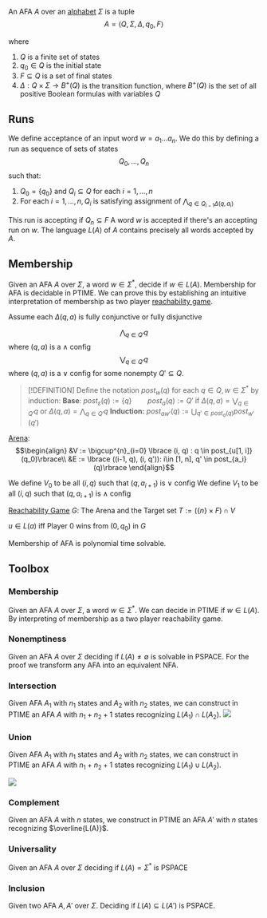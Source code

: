

An AFA $A$ over an [alphabet](Alphabet.md) $\Sigma$ is a tuple
$$A = \langle Q, \Sigma, \Delta, q_0, F\rangle$$

where
1. $Q$ is a finite set of states
2. $q_0\in Q$ is the initial state
3. $F\subseteq Q$ is a set of final states
4. $\Delta: Q\times\Sigma \to B^+(Q)$ is the transition function, where $B^+(Q)$ is the set of all positive Boolean formulas with variables $Q$

## Runs

We define acceptance of an input word $w = a_1 \dots a_n$.
We do this by defining a run as sequence of sets of states
$$Q_0, \dots, Q_n$$
such that:
1. $Q_0 = \lbrace q_0\rbrace$ and $Q_i \subseteq Q$ for each $i = 1, \dots, n$
2. For each $i = 1, \dots, n, Q_i$ is satisfying assignment of $\bigwedge_{q\in Q_{i-1} \Delta(q, a_i)}$ 

This run is accepting if $Q_n \subseteq F$
A word $w$ is accepted if there's an accepting run on $w$.
The language $L(A)$ of $A$ contains precisely all words accepted by $A$.

## Membership

Given an AFA $A$ over $\Sigma$, a word $w\in\Sigma^*$, decide if $w\in L(A)$.
Membership for AFA is decidable in PTIME. We can prove this by establishing an intuitive interpretation of membership as two player [reachability game](Reachability%20Game.md).


Assume each $\Delta(q, a)$ is fully conjunctive or fully disjunctive

$$\bigwedge_{q\in Q'} q$$
where $(q, a)$ is a $\land$ config
$$\bigvee_{q\in Q'} q$$
where $(q, a)$ is a $\lor$ config
for some nonempty $Q'\subseteq Q$.

>[!DEFINITION]
> Define the notation $post_w(q)$ for each $q\in Q, w\in\Sigma^*$ by induction:
> __Base__: $post_{\varepsilon}(q) := \lbrace q\rbrace\qquad post_a(q):= Q'$ if $\Delta(q, a) = \bigvee_{q\in Q'} q$ or $\Delta(q, a) = \bigwedge_{q\in Q'} q$
> __Induction:__ $post_{aw'}(q) := \bigcup_{q' \in post_a(q)} post_{w'}(q')$


[Arena](Arena.md):
$$\begin{align}
&V := \bigcup^{n}_{i=0} \lbrace (i, q) : q \in post_{u[1, i]}(q_0)\rbrace\\
&E := \lbrace ((i-1, q), (i, q')): i\in [1, n], q' \in post_{a_i}(q)\rbrace
\end{align}$$

We define $V_0$ to be all $(i, q)$ such that $(q, a_{i+1})$ is $\lor$ config
We define $V_1$ to be all $(i, q)$ such that $(q, a_{i+1})$ is $\land$ config

[Reachability Game](Reachability%20Game.md) $G$: 
The Arena and the Target set $T:= (\lbrace n\rbrace \times F) \cap V$

$u\in L(a)$ iff Player $0$ wins from $(0, q_0)$ in $G$

Membership of AFA is polynomial time solvable.


## Toolbox

### Membership
Given an AFA $A$ over $\Sigma$, a word $w \in \Sigma^*$.
We can decide in PTIME if $w\in L(A)$.
By interpreting of membership as a two player reachability game.

### Nonemptiness
Given an AFA $A$ over $\Sigma$ deciding if $L(A) \not = \emptyset$ is solvable in PSPACE.
For the proof we transform any AFA into an equivalent NFA.

### Intersection

Given AFA $A_1$ with $n_1$ states and $A_2$ with $n_2$ states, we can construct in PTIME an AFA $A$ with $n_1 + n_2 + 1$ states recognizing
$L(A_1) \cap L(A_2)$.
![](Alternating%20Finite%20Automata%202024-12-13%2013.19.08.excalidraw)

### Union
Given AFA $A_1$ with $n_1$ states and $A_2$ with $n_2$ states, we can construct in PTIME an AFA $A$ with $n_1 + n_2 + 1$ states recognizing
$L(A_1) \cup L(A_2)$.

![](Alternating%20Finite%20Automata%202024-12-13%2013.20.51.excalidraw)

### Complement
Given an AFA $A$ with $n$ states, we construct in PTIME an AFA $A'$ with $n$ states recognizing $\overline{L(A)}$.

### Universality
Given an AFA $A$ over $\Sigma$ deciding if $L(A) = \Sigma^*$ is PSPACE

### Inclusion
Given two AFA $A, A'$ over $\Sigma$. Deciding if $L(A) \subseteq L(A')$ is PSPACE.

